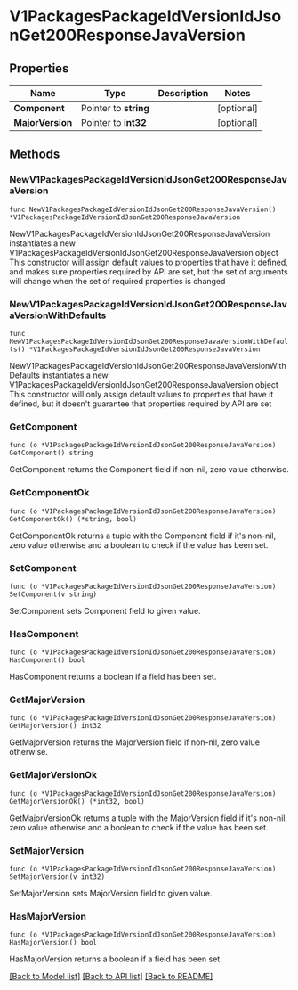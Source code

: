 # V1PackagesPackageIdVersionIdJsonGet200ResponseJavaVersion

## Properties

Name | Type | Description | Notes
------------ | ------------- | ------------- | -------------
**Component** | Pointer to **string** |  | [optional] 
**MajorVersion** | Pointer to **int32** |  | [optional] 

## Methods

### NewV1PackagesPackageIdVersionIdJsonGet200ResponseJavaVersion

`func NewV1PackagesPackageIdVersionIdJsonGet200ResponseJavaVersion() *V1PackagesPackageIdVersionIdJsonGet200ResponseJavaVersion`

NewV1PackagesPackageIdVersionIdJsonGet200ResponseJavaVersion instantiates a new V1PackagesPackageIdVersionIdJsonGet200ResponseJavaVersion object
This constructor will assign default values to properties that have it defined,
and makes sure properties required by API are set, but the set of arguments
will change when the set of required properties is changed

### NewV1PackagesPackageIdVersionIdJsonGet200ResponseJavaVersionWithDefaults

`func NewV1PackagesPackageIdVersionIdJsonGet200ResponseJavaVersionWithDefaults() *V1PackagesPackageIdVersionIdJsonGet200ResponseJavaVersion`

NewV1PackagesPackageIdVersionIdJsonGet200ResponseJavaVersionWithDefaults instantiates a new V1PackagesPackageIdVersionIdJsonGet200ResponseJavaVersion object
This constructor will only assign default values to properties that have it defined,
but it doesn't guarantee that properties required by API are set

### GetComponent

`func (o *V1PackagesPackageIdVersionIdJsonGet200ResponseJavaVersion) GetComponent() string`

GetComponent returns the Component field if non-nil, zero value otherwise.

### GetComponentOk

`func (o *V1PackagesPackageIdVersionIdJsonGet200ResponseJavaVersion) GetComponentOk() (*string, bool)`

GetComponentOk returns a tuple with the Component field if it's non-nil, zero value otherwise
and a boolean to check if the value has been set.

### SetComponent

`func (o *V1PackagesPackageIdVersionIdJsonGet200ResponseJavaVersion) SetComponent(v string)`

SetComponent sets Component field to given value.

### HasComponent

`func (o *V1PackagesPackageIdVersionIdJsonGet200ResponseJavaVersion) HasComponent() bool`

HasComponent returns a boolean if a field has been set.

### GetMajorVersion

`func (o *V1PackagesPackageIdVersionIdJsonGet200ResponseJavaVersion) GetMajorVersion() int32`

GetMajorVersion returns the MajorVersion field if non-nil, zero value otherwise.

### GetMajorVersionOk

`func (o *V1PackagesPackageIdVersionIdJsonGet200ResponseJavaVersion) GetMajorVersionOk() (*int32, bool)`

GetMajorVersionOk returns a tuple with the MajorVersion field if it's non-nil, zero value otherwise
and a boolean to check if the value has been set.

### SetMajorVersion

`func (o *V1PackagesPackageIdVersionIdJsonGet200ResponseJavaVersion) SetMajorVersion(v int32)`

SetMajorVersion sets MajorVersion field to given value.

### HasMajorVersion

`func (o *V1PackagesPackageIdVersionIdJsonGet200ResponseJavaVersion) HasMajorVersion() bool`

HasMajorVersion returns a boolean if a field has been set.


[[Back to Model list]](../README.md#documentation-for-models) [[Back to API list]](../README.md#documentation-for-api-endpoints) [[Back to README]](../README.md)


